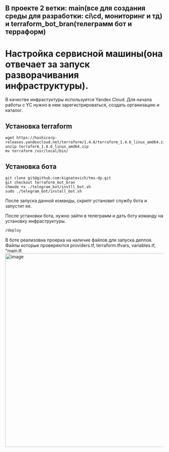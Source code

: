 ## В проекте 2 ветки: main(все для создания среды для разработки: ci\cd, мониторинг и тд) и terraform_bot_bran(телеграмм бот и терраформ)

# Настройка сервисной машины(она отвечает за запуск разворачивания инфраструктуры).
В качестве инфрастуктуры используется Yandex Cloud.
Для начала работы с YC нужно в нем зарегистрироваться, создать организацию и каталог.

## Установка terraform
```shell
wget https://hashicorp-releases.yandexcloud.net/terraform/1.4.6/terraform_1.4.6_linux_amd64.zip
unzip terraform_1.4.6_linux_amd64.zip
mv terraform /usr/local/bin/
```

## Установка бота
```shell
git clone git@github.com:kignatovich/tms-dp.git
git checkout terraform_bot_bran
chmode +x ./telegram_bot/instll_bot.sh
sudo ./telegram_bot/install_bot.sh
```
После запуска данной команды, скрипт установит службу бота и запустит ее. 

После установки бота, нужно зайти в телеграмм и дать боту команду на установку инфраструктуры.
```bash
/deploy
```

В боте реализовна проерка на наличие файлов для запуска деплоя.
Файлы которые проверяются providers.tf, terraform.tfvars, variables.tf, "main.tf.
<img width="615" alt="image" src="https://github.com/kignatovich/tms-dp/assets/110161538/905ee2cf-06ff-4f5e-b489-e969b2e66391">
